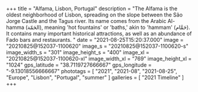 +++
title = "Alfama, Lisbon, Portugal"
description = "The Alfama is the oldest neighborhood of Lisbon, spreading on the slope between the São Jorge Castle and the Tagus river. Its name comes from the Arabic Al-hamma (الحَمّة), meaning 'hot fountains' or 'baths,' akin to 'hammam' (حَمَّام). It contains many important historical attractions, as well as an abundance of Fado bars and restaurants. "
date = "2021-08-25T15:20:37.000"
image = "20210825@152037-1100620"
image_s = "20210825@152037-1100620-s"
image_width_s = "301"
image_height_s = "400"
image_xl = "20210825@152037-1100620-xl"
image_width_xl = "769"
image_height_xl = "1024"
gps_latitude = "38.7119727666667"
gps_longitude = "-9.13018556666667"
phototags = [ "2021", "2021-08", "2021-08-25", "Europe", "Lisbon", "Portugal", "summer" ]
galleries = [ "2021 Timeline" ]
+++

